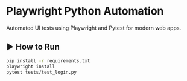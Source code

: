 # Playwright Python Automation

Automated UI tests using Playwright and Pytest for modern web apps.

## ▶️ How to Run

```bash
pip install -r requirements.txt
playwright install
pytest tests/test_login.py
